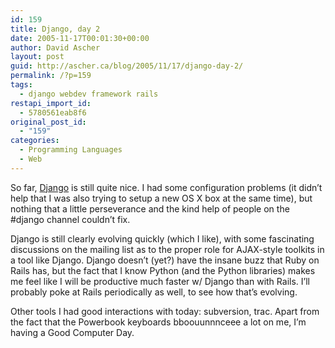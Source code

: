 ```yaml
---
id: 159
title: Django, day 2
date: 2005-11-17T00:01:30+00:00
author: David Ascher
layout: post
guid: http://ascher.ca/blog/2005/11/17/django-day-2/
permalink: /?p=159
tags:
  - django webdev framework rails
restapi_import_id:
  - 5780561eab8f6
original_post_id:
  - "159"
categories:
  - Programming Languages
  - Web
---
```

So far, [Django](http://www.djangoproject.com) is still quite nice. I had some configuration problems (it didn&#8217;t help that I was also trying to setup a new OS X box at the same time), but nothing that a little perseverance and the kind help of people on the #django channel couldn&#8217;t fix.

Django is still clearly evolving quickly (which I like), with some fascinating discussions on the mailing list as to the proper role for AJAX-style toolkits in a tool like Django. Django doesn&#8217;t (yet?) have the insane buzz that Ruby on Rails has, but the fact that I know Python (and the Python libraries) makes me feel like I will be productive much faster w/ Django than with Rails. I&#8217;ll probably poke at Rails periodically as well, to see how that&#8217;s evolving.

Other tools I had good interactions with today: subversion, trac. Apart from the fact that the Powerbook keyboards bboouunnnceee a lot on me, I&#8217;m having a Good Computer Day.
